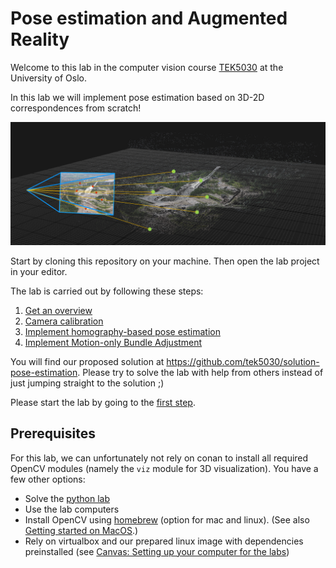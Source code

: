 # Pose estimation and Augmented Reality

Welcome to this lab in the computer vision course [TEK5030] at the University of Oslo.

In this lab we will implement pose estimation based on 3D-2D correspondences from scratch!

![Illustration of pose estimation from 3D-2D correspondences](lab-guide/img/pose_estimation.png)

Start by cloning this repository on your machine.
Then open the lab project in your editor.

The lab is carried out by following these steps:
1. [Get an overview](lab-guide/1-get-an-overview.md)
2. [Camera calibration](lab-guide/2-camera-calibration.md)
3. [Implement homography-based pose estimation](lab-guide/3-implement-homography-based-pose-estimation.md)
4. [Implement Motion-only Bundle Adjustment](lab-guide/4-implement-motion-only-bundle-adjustment.md)

You will find our proposed solution at https://github.com/tek5030/solution-pose-estimation.
Please try to solve the lab with help from others instead of just jumping straight to the solution ;)

Please start the lab by going to the [first step](lab-guide/1-get-an-overview.md).

## Prerequisites

For this lab, we can unfortunately not rely on conan to install all required OpenCV modules (namely the `viz` module for 3D visualization). You have a few other options:

- Solve the [python lab](https://github.com/tek5030/lab-pose-estimation-py)
- Use the lab computers
- Install OpenCV using [homebrew](https://brew.sh/) (option for mac and linux). (See also [Getting started on MacOS](https://tek5030.github.io/tutorial/macos.html).)
- Rely on virtualbox and our prepared linux image with dependencies preinstalled (see [Canvas: Setting up your computer for the labs](https://uio.instructure.com/courses/44675/discussion_topics/295673))


[TEK5030]: https://www.uio.no/studier/emner/matnat/its/TEK5030/
[conan]: https://tek5030.github.io/tutorial/conan.html
[lab_intro]: https://github.com/tek5030/lab-intro/blob/master/cpp/lab-guide/1-open-project-in-clion.md#6-configure-project